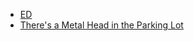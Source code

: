 * [ED](ED)
* [There's a Metal Head in the Parking Lot](There's%20a%20Metal%20Head%20in%20the%20Parking%20Lot)